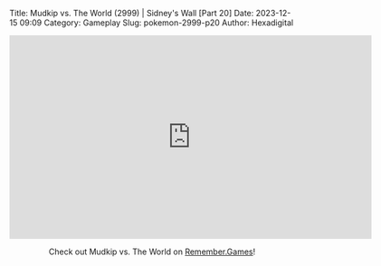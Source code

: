 Title: Mudkip vs. The World (2999) | Sidney's Wall [Part 20]
Date: 2023-12-15 09:09
Category: Gameplay
Slug: pokemon-2999-p20
Author: Hexadigital

<center><iframe src="https://www.youtube.com/embed/I3ojAcW47Nc?feature=oembed" allow="accelerometer; autoplay; encrypted-media; gyroscope; picture-in-picture" width="640" height="360" frameborder="0"></iframe>

Check out Mudkip vs. The World on [Remember.Games]()!</center>